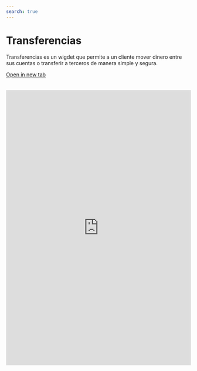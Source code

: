 ```yaml
---
search: true
---
```


# Transferencias

Transferencias es un wigdet que permite a un cliente mover dinero entre sus cuentas o transferir a terceros de manera simple y segura.

[Open in new tab](https://widgets-es.modyo.com/personas/retail-transfer)
<iframe id="widgetFrame" src="https://widgets-es.modyo.com/personas/retail-transfer" width="100%"  frameBorder="0" style="min-height:750px;overflow:auto;margin-top:20px;"/>

Este widget se divide en funcionalidades para dos productos similares: Transferencia a Terceros y Transferencia entre Cuentas.

### Transferencia entre Cuentas

|Funcionalidad|Descripción|
|:------------|:----------|
|Origen de transferencia|Selecciona la cuenta corriente o vista desde la cual saldrá el monto de dinero a mover. Además, muestra el saldo disponible que se puede transferir.|
|Destino de transferencia|Selecciona la cuenta a la cual se moverá el dinero|
|Programar transferencia|Permite seleccionar na frecuencia de tiempo entre la cual se harán transferencias de un monto de dinero predeterminado.|
|Últimos movimientos|Muestra todos los movimientos nacionales e internacionales que no están facturados.|

### Transferencia a Terceros

| Funcionalidad | Descripción |
|-----|-----|
| Cuenta de Origen | Entrega información sobre la cuenta de la cual se realizará la transferencia, como número de cuenta y saldo disponible. Permite agendar movimientos hacia uno de los destinatarios registrados. |
| Cuenta de Destino | Permite seleccionar la cuenta que recibirá la transferencia realizada por el usuario. El cliente puede seleccionar un contacto ya registrado o agregar nuevos contactos. |
| Mis Contactos | Permite seleccionar la cuenta que recibirá la transferencia, entre las cuentas ya registradas por el cliente. Entrega un buscados para encontrar de manera ágil y rápida al destinatarios de la transferencia. |
| Nuevo Contacto | Permite ingresar la información sobre un destinatario que no esté registrado en la cuenta del cliente. Incluye nombre, banco, tipo de cuenta, número de cuenta, RUT y correo electrónico del destinatario. |
| Monto a transferir | Permite ingresar el monto que se transferirá hacia la cuenta del destinatario seleccionado. |


<script>

  export default {
    mounted() {

      function setIframeHeightCO(id, ht) {
          var ifrm = document.getElementById(id);
          if(ifrm) {
            ifrm.style.height = ht + 4 + "px";
          }
      }
      // iframed document sends its height using postMessage
      function handleDocHeightMsg(e) {
          // check origin
          if ( e.origin === 'https://widgets-es.modyo.com' ) {
              // parse data
              var data = JSON.parse( e.data );

              console.log('data:', data)
              // check data object
              if ( data['docHeight'] ) {
                  setIframeHeightCO( 'widgetFrame', data['docHeight'] );
              } else {
                  setIframeHeightCO( 'widgetFrame', 700 );
              }
          }
      }

      // assign message handler
      if ( window.addEventListener ) {
          window.addEventListener('message', handleDocHeightMsg, false);
      }
    }
  }

</script>
